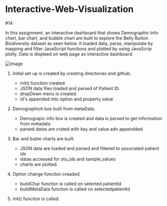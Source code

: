 # Interactive-Web-Visualization
#14


In this assignment, an interactive dashboard that shows Demographic Info chart, bar chart, and bubble chart are built to explore the Belly Button Biodiversity dataset as seen below. It loaded data, parse, manipulate by mapping and filter JavaScript functions and plotted by using JavaScrip plotly. Data is displaed on web page as interactive dashboard. 

![image](https://user-images.githubusercontent.com/67448948/131385184-5ca6ca03-4bfc-4c3f-8545-87ef7815610d.png)


1. Initial set up is created by creating directories and github.

    * init() function created. 
    * JSON data files loaded and parsed of Patient ID.
    * dropDown menu is created. 
    * id's appended into option and property value
2. Demographich box built from metaData. 
    * Demograpic info box is created and data is parsed to get information from metadata
    * parsed datas are crated with key and value adn appendded
3. Bar and buble charts are built.
    * JSON data are loaded and parsed and filtered to associated patient ids
    * datas accessed for otu_ids and sample_values 
    * charts are plotted. 
4. Option change funciton creaded.
    * buildChar function is called on selected patientId
    * buildMetaData function is  called on selectedpatientId
5. init() funciton is called. 

